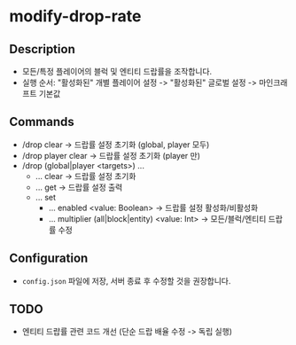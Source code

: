 # modify-drop-rate

## Description
 - 모든/특정 플레이어의 블럭 및 엔티티 드랍률을 조작합니다.
 - 실행 순서: "활성화된" 개별 플레이어 설정 -> "활성화된" 글로벌 설정 -> 마인크래프트 기본값

## Commands
 - /drop clear -> 드랍률 설정 초기화 (global, player 모두)
 - /drop player clear -> 드랍률 설정 초기화 (player 만)
 - /drop (global|player \<targets>) ...
   - ... clear -> 드랍률 설정 초기화
   - ... get -> 드랍률 설정 출력
   - ... set
     - ... enabled \<value: Boolean> -> 드랍률 설정 활성화/비활성화
     - ... multiplier (all|block|entity) \<value: Int> -> 모든/블럭/엔티티 드랍률 수정

## Configuration
 - `config.json` 파일에 저장, 서버 종료 후 수정할 것을 권장합니다.

## TODO
 - 엔티티 드럅률 관련 코드 개선 (단순 드랍 배율 수정 -> 독립 실행)